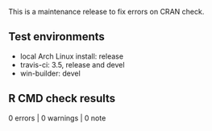 This is a maintenance release to fix errors on CRAN check.

## Test environments

* local Arch Linux install: release
* travis-ci: 3.5, release and devel
* win-builder: devel

## R CMD check results

0 errors | 0 warnings | 0 note
